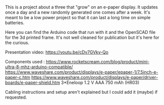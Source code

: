 This is a project about a three that "grow" on an e-paper display. It updates once a day and a new randomly generated one comes after a week. It's meant to be a low power project so that it can last a long time on simple batteries.

Here you can find the Arduino code that run with it and the OpenSCAD file for the 3d printed frame. It's not well cleaned for publication but it's here for the curious.

Presentation video:
https://youtu.be/cDv7GVkv-Qo

Components used :
https://www.rocketscream.com/blog/product/mini-ultra-8-mhz-arduino-compatible/
https://www.waveshare.com/product/displays/e-paper/epaper-1/7.5inch-e-paper-c.htm
https://www.waveshare.com/product/displays/e-paper/driver-boards/e-paper-shield.htm
3*Eneloop 1.2 V AAA 750 mAh (HR03)

Cabling instructions and setup aren't explained but I could add it (maybe) if requested.
